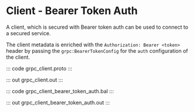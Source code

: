 # Client - Bearer Token Auth

A client, which is secured with Bearer token auth can be used to connect to a secured service.

The client metadata is enriched with the `Authorization: Bearer <token>` header by passing the `grpc:BearerTokenConfig` for the `auth` configuration of the client.

::: code grpc_client.proto :::

::: out grpc_client.out :::

::: code grpc_client_bearer_token_auth.bal :::

::: out grpc_client_bearer_token_auth.out :::